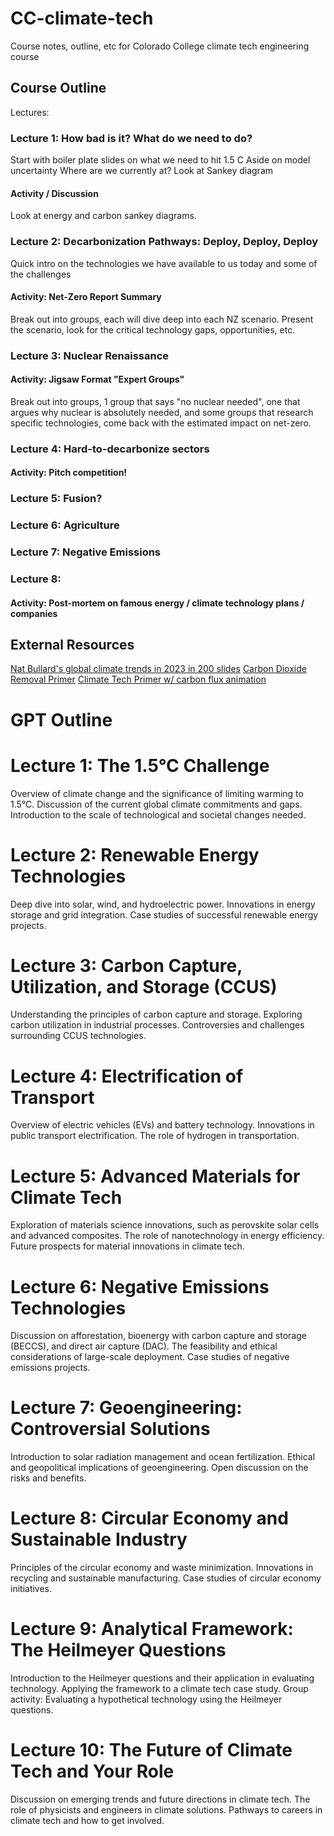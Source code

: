 # CC-climate-tech
Course notes, outline, etc for Colorado College climate tech engineering course

## Course Outline
Lectures:
### Lecture 1: How bad is it? What do we need to do?
Start with boiler plate slides on what we need to hit 1.5 C
Aside on model uncertainty
Where are we currently at? Look at Sankey diagram
#### Activity / Discussion
Look at energy and carbon sankey diagrams.

### Lecture 2: Decarbonization Pathways: Deploy, Deploy, Deploy
Quick intro on the technologies we have available to us today and some of the challenges
#### Activity: Net-Zero Report Summary
Break out into groups, each will dive deep into each NZ scenario. Present the scenario, look for the critical technology gaps, opportunities, etc.

### Lecture 3: Nuclear Renaissance


#### Activity: Jigsaw Format "Expert Groups"
Break out into groups, 1 group that says "no nuclear needed", one that argues why nuclear is absolutely needed, and some groups that research specific technologies, come back with the estimated impact on net-zero.

### Lecture 4: Hard-to-decarbonize sectors

#### Activity: Pitch competition!

### Lecture 5: Fusion?

### Lecture 6: Agriculture

### Lecture 7: Negative Emissions

### Lecture 8: 
#### Activity: Post-mortem on famous energy / climate technology plans / companies

## External Resources
[Nat Bullard's global climate trends in 2023 in 200 slides](https://www.nathanielbullard.com/presentations])
[Carbon Dioxide Removal Primer](https://cdrprimer.org/)
[Climate Tech Primer w/ carbon flux animation](https://www.climatetechnologyprimer.com/section_1/1.2)

# GPT Outline 
# Lecture 1: The 1.5°C Challenge
Overview of climate change and the significance of limiting warming to 1.5°C.
Discussion of the current global climate commitments and gaps.
Introduction to the scale of technological and societal changes needed.
# Lecture 2: Renewable Energy Technologies
Deep dive into solar, wind, and hydroelectric power.
Innovations in energy storage and grid integration.
Case studies of successful renewable energy projects.
# Lecture 3: Carbon Capture, Utilization, and Storage (CCUS)
Understanding the principles of carbon capture and storage.
Exploring carbon utilization in industrial processes.
Controversies and challenges surrounding CCUS technologies.
# Lecture 4: Electrification of Transport
Overview of electric vehicles (EVs) and battery technology.
Innovations in public transport electrification.
The role of hydrogen in transportation.
# Lecture 5: Advanced Materials for Climate Tech
Exploration of materials science innovations, such as perovskite solar cells and advanced composites.
The role of nanotechnology in energy efficiency.
Future prospects for material innovations in climate tech.
# Lecture 6: Negative Emissions Technologies
Discussion on afforestation, bioenergy with carbon capture and storage (BECCS), and direct air capture (DAC).
The feasibility and ethical considerations of large-scale deployment.
Case studies of negative emissions projects.
# Lecture 7: Geoengineering: Controversial Solutions
Introduction to solar radiation management and ocean fertilization.
Ethical and geopolitical implications of geoengineering.
Open discussion on the risks and benefits.
# Lecture 8: Circular Economy and Sustainable Industry
Principles of the circular economy and waste minimization.
Innovations in recycling and sustainable manufacturing.
Case studies of circular economy initiatives.
# Lecture 9: Analytical Framework: The Heilmeyer Questions
Introduction to the Heilmeyer questions and their application in evaluating technology.
Applying the framework to a climate tech case study.
Group activity: Evaluating a hypothetical technology using the Heilmeyer questions.
# Lecture 10: The Future of Climate Tech and Your Role
Discussion on emerging trends and future directions in climate tech.
The role of physicists and engineers in climate solutions.
Pathways to careers in climate tech and how to get involved.
